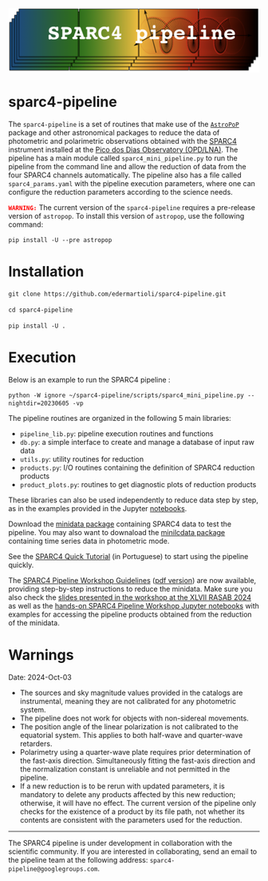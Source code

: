 ![Alt text](Figures/sparc4-pipeline-logo.png?raw=true "Title")
# sparc4-pipeline

The `sparc4-pipeline` is a set of routines that make use of the [`AstroPoP`](https://github.com/juliotux/astropop) package and other astronomical packages to reduce the data of photometric and polarimetric observations obtained with the [SPARC4](https://ui.adsabs.harvard.edu/abs/2012AIPC.1429..252R/abstract) instrument installed at the [Pico dos Dias Observatory (OPD/LNA)](https://www.gov.br/lna/pt-br/composicao-1/coast/obs/opd). The pipeline has a main module called `sparc4_mini_pipeline.py` to run the pipeline from the command line and allow the reduction of data from the four SPARC4 channels automatically. The pipeline also has a file called `sparc4_params.yaml` with the pipeline execution parameters, where one can configure the reduction parameters according to the science needs. 

<code style="color : red">**WARNING:**</code> The current version of the `sparc4-pipeline` requires a pre-release version of `astropop`. To install this version of `astropop`, use the following command:
```
pip install -U --pre astropop
```

# Installation

```
git clone https://github.com/edermartioli/sparc4-pipeline.git

cd sparc4-pipeline

pip install -U .
```


# Execution

Below is an example to run the SPARC4 pipeline :

```
python -W ignore ~/sparc4-pipeline/scripts/sparc4_mini_pipeline.py --nightdir=20230605 -vp
```

The pipeline routines are organized in the following 5 main libraries:

* `pipeline_lib.py`: pipeline execution routines and functions
* `db.py`: a simple interface to create and manage a database of input raw data 
* `utils.py`: utility routines for reduction
* `products.py`: I/O routines containing the definition of SPARC4 reduction products
* `product_plots.py`: routines to get diagnostic plots of reduction products

These libraries can also be used independently to reduce data step by step, as in the examples provided in the Jupyter [notebooks](https://github.com/edermartioli/sparc4-pipeline/tree/main/notebooks).

Download the [minidata package](https://drive.google.com/file/d/1tAVjyhYGMDcrU5sDdGCmd_f5HoazZ294/view?usp=drive_link) containing SPARC4 data to test the pipeline. You may also want to downaload the [minilcdata package](https://drive.google.com/file/d/1GJA7HB-j2YhbmLO82T1g-LNrbpYFn6OR/view?usp=drive_link) containing time series data in photometric mode. 

See the [SPARC4 Quick Tutorial](https://github.com/edermartioli/sparc4-pipeline/blob/257cde7c85666b2cd83a76834a9f0023365393fa/docs/Manual%20da%20SPARC4%20Pipeline.pdf) (in Portuguese) to start using the pipeline quickly.

The [SPARC4 Pipeline Workshop Guidelines](https://docs.google.com/document/d/139lela_5Od0tttfZycWEukB7HSjlJ4hL4iNhtqP97mQ/edit?usp=sharing) ([pdf version](https://github.com/edermartioli/sparc4-pipeline/blob/main/docs/SPARC4%20Pipeline%20Workshop%20Guidelines.pdf)) are now available, providing step-by-step instructions to reduce the minidata. Make sure you also check the [slides presented in the workshop at the XLVII RASAB 2024](https://github.com/edermartioli/sparc4-pipeline/blob/main/docs/sparc4-pipeline_sab2024_hands-on.pdf) as well as the [hands-on SPARC4 Pipeline Workshop Jupyter notebooks](https://drive.google.com/file/d/1yJl6maK2WXIWPPt7f8XB0CQFZwhljsCZ/view?usp=sharing) with examples for accessing the pipeline products obtained from the reduction of the minidata.

# Warnings
Date: 2024-Oct-03

* The sources and sky magnitude values provided in the catalogs are instrumental, meaning they are not calibrated for any photometric system. 
* The pipeline does not work for objects with non-sidereal movements.
* The position angle of the linear polarization is not calibrated to the equatorial system. This applies to both half-wave and quarter-wave retarders.
* Polarimetry using a quarter-wave plate requires prior determination of the fast-axis direction. Simultaneously fitting the fast-axis direction and the normalization constant is unreliable and not permitted in the pipeline.
* If a new reduction is to be rerun with updated parameters, it is mandatory to delete any products affected by this new reduction; otherwise, it will have no effect. The current version of the pipeline only checks for the existence of a product by its file path, not whether its contents are consistent with the parameters used for the reduction.
-----

The SPARC4 pipeline is under development in collaboration with the scientific community. If you are interested in collaborating, send an email to the pipeline team at the following address: `sparc4-pipeline@googlegroups.com`.


